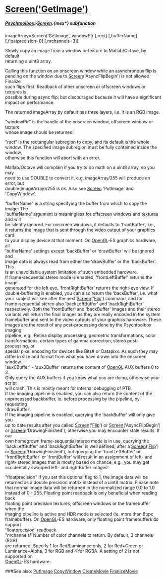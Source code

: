 # [Screen('GetImage')](Screen-GetImage) 
##### [Psychtoolbox](Psychtoolbox)>[Screen](Screen).{mex*} subfunction

imageArray=Screen('GetImage', windowPtr [,rect] [,bufferName] [,floatprecision=0] [,nrchannels=3])

Slowly copy an image from a window or texture to Matlab/Octave, by default  
returning a uint8 array.  
  
Calling this function on an onscreen window while an asynchronous flip is  
pending on the window due to [Screen](Screen)('AsyncFlipBegin') is not allowed. Finalize  
such flips first. Readback of other onscreen or offscreen windows or textures is  
possible during async flip, but discouraged because it will have a significant  
impact on performance.  
  
The returned imageArray by default has three layers, i.e. it is an RGB image.  
  
"windowPtr" is the handle of the onscreen window, offscreen window or texture  
whose image should be returned.  
  
"rect" is the rectangular subregion to copy, and its default is the whole  
window. The specified image subregion must be fully contained inside the window,  
otherwise this function will abort with an error.  
  
Matlab/Octave will complain if you try to do math on a uint8 array, so you may  
need to use DOUBLE to convert it, e.g. imageArray/255 will produce an error, but  
double(imageArray)/255 is ok. Also see [Screen](Screen) 'PutImage' and 'CopyWindow'.  
  
"bufferName" is a string specifying the buffer from which to copy the image: The  
'bufferName' argument is meaningless for offscreen windows and textures and will  
be silently ignored. For onscreen windows, it defaults to 'frontBuffer', i.e.,  
it returns the image that is sent through the video output of your graphics card  
to your display device at that moment. On [OpenGL](OpenGL)-ES graphics hardware, all  
'bufferName' settings except 'backBuffer' or 'drawBuffer' will be ignored and  
image data is always read from either the 'drawBuffer' or the 'backBuffer'. This  
is an unavoidable system limitation of such embedded hardware.  
If frame-sequential stereo mode is enabled, 'frontLeftBuffer' returns the image  
generated for the left eye, 'frontRightBuffer' returns the right-eye view. If  
double-buffering is enabled, you can also return the 'backBuffer', i.e. what  
your subject will see after the next [Screen](Screen)('[Flip](Flip)') command, and for  
frame-sequential stereo also 'backLeftBuffer' and 'backRightBuffer'  
respectively. Both the 'frontBuffer' and 'backBuffer' images and their stereo  
variants will return the final images as they are really encoded in the system  
framebuffer and sent to the video outputs of your graphics hardware. These  
images are the result of any post-processing done by the Psychtoolbox imaging  
pipeline, e.g., Retina display processing, geometric transformations, color  
transformations, certain types of gamma correction, stereo post-processing, or  
special pixel encoding for devices like Bits\# or Datapixx. As such they may  
differ in size and format from what you have drawn into the onscreen window.  
'aux0Buffer' - 'aux3Buffer' returns the content of [OpenGL](OpenGL) AUX buffers 0 to 3.  
Only query the AUX buffers if you know what you are doing, otherwise your script  
will crash. This is mostly meant for internal debugging of PTB.  
If the imaging pipeline is enabled, you can also return the content of the  
unprocessed backbuffer, ie. before processing by the pipeline, by requesting  
'drawBuffer'.  
If the imaging pipeline is enabled, querying the 'backBuffer' will only give you  
up to date results after you called [Screen](Screen)('[Flip](Flip)') or [Screen](Screen)('AsyncFlipBegin')  
or [Screen](Screen)('DrawingFinished'), otherwise you may encounter stale results. If our  
own homegrown frame-sequential stereo mode is in use, querying the  
'backLeftBuffer' and 'backRightBuffer' is well defined, after a [Screen](Screen)('[Flip](Flip)')  
or [Screen](Screen)('DrawingFinished'), but querying the 'frontLeftBuffer' or  
'frontRightBuffer' or 'frontBuffer' will result in an assignment of left- and  
right- stereo images that is mostly based on chance, e.g., you may get  
accidentally swapped left- and rightBuffer images!  
  
"floatprecision" If you set this optional flag to 1, the image data will be  
returned as a double precision matrix instead of a uint8 matrix. Please note  
that normal image data will be returned in the normalized range 0.0 to 1.0  
instead of 0 - 255. Floating point readback is only beneficial when reading back  
floating point precision textures, offscreen windows or the framebuffer when the  
imaging pipeline is active and HDR mode is selected (ie. more than 8bpc  
framebuffer). On [OpenGL](OpenGL)-ES hardware, only floating point framebuffers do support  
'floatprecision' readback.  
"nrchannels" Number of color channels to return. By default, 3 channels (RGB)  
are returned. Specify 1 for Red/Luminance only, 2 for Red+Green or  
Luminance+Alpha, 3 for RGB and 4 for RGBA. A setting of 2 is not supported on  
[OpenGL](OpenGL)-ES hardware.   
  
  


###See also:
[PutImage](Screen-PutImage) [CopyWindow](Screen-CopyWindow) [CreateMovie](Screen-CreateMovie) [FinalizeMovie](Screen-FinalizeMovie)
